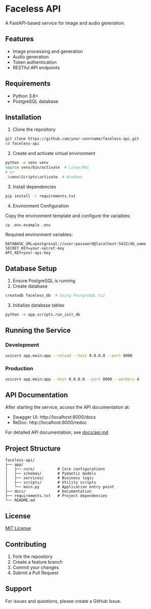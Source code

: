 # Faceless API

A FastAPI-based service for image and audio generation.

## Features

- Image processing and generation
- Audio generation
- Token authentication
- RESTful API endpoints

## Requirements

- Python 3.8+
- PostgreSQL database

## Installation

1. Clone the repository
```bash
git clone https://github.com/your-username/faceless-api.git
cd faceless-api
```

2. Create and activate virtual environment
```bash
python -m venv venv
source venv/bin/activate  # Linux/Mac
# or
.\venv\Scripts\activate  # Windows
```

3. Install dependencies
```bash
pip install -r requirements.txt
```

4. Environment Configuration

Copy the environment template and configure the variables:
```bash
cp .env.example .env
```

Required environment variables:
```
DATABASE_URL=postgresql://user:password@localhost:5432/db_name
SECRET_KEY=your-secret-key
API_KEY=your-api-key
```

## Database Setup

1. Ensure PostgreSQL is running
2. Create database
```bash
createdb faceless_db  # Using PostgreSQL CLI
```

3. Initialize database tables
```bash
python -m app.scripts.run_init_db
```

## Running the Service

### Development
```bash
uvicorn app.main:app --reload --host 0.0.0.0 --port 8000
```

### Production
```bash
uvicorn app.main:app --host 0.0.0.0 --port 8000 --workers 4
```

## API Documentation

After starting the service, access the API documentation at:

- Swagger UI: http://localhost:8000/docs
- ReDoc: http://localhost:8000/redoc

For detailed API documentation, see [docs/api.md](docs/api.md)

## Project Structure

```
faceless-api/
├── app/
│   ├── core/          # Core configurations
│   ├── schemas/       # Pydantic models
│   ├── services/      # Business logic
│   ├── scripts/       # Utility scripts
│   └── main.py        # Application entry point
├── docs/              # Documentation
├── requirements.txt   # Project dependencies
└── README.md
```

## License

[MIT License](LICENSE)

## Contributing

1. Fork the repository
2. Create a feature branch
3. Commit your changes
4. Submit a Pull Request

## Support

For issues and questions, please create a GitHub Issue.